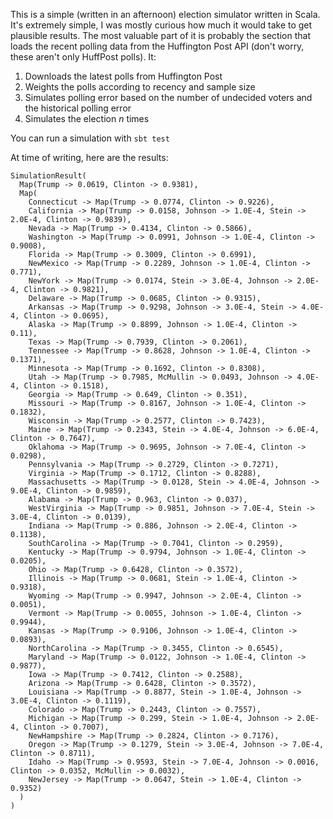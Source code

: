 This is a simple (written in an afternoon) election simulator written in Scala. It's extremely simple, I was mostly curious how much it would take to get plausible results. The most valuable part of it is probably the section that loads the recent polling data from the Huffington Post API (don't worry, these aren't only HuffPost polls). It:

1. Downloads the latest polls from Huffington Post
2. Weights the polls according to recency and sample size
3. Simulates polling error based on the number of undecided voters and the historical polling error
4. Simulates the election _n_ times

You can run a simulation with `sbt test`

At time of writing, here are the results:
```
SimulationResult(
  Map(Trump -> 0.0619, Clinton -> 0.9381),
  Map(
    Connecticut -> Map(Trump -> 0.0774, Clinton -> 0.9226),
    California -> Map(Trump -> 0.0158, Johnson -> 1.0E-4, Stein -> 2.0E-4, Clinton -> 0.9839),
    Nevada -> Map(Trump -> 0.4134, Clinton -> 0.5866),
    Washington -> Map(Trump -> 0.0991, Johnson -> 1.0E-4, Clinton -> 0.9008),
    Florida -> Map(Trump -> 0.3009, Clinton -> 0.6991),
    NewMexico -> Map(Trump -> 0.2289, Johnson -> 1.0E-4, Clinton -> 0.771),
    NewYork -> Map(Trump -> 0.0174, Stein -> 3.0E-4, Johnson -> 2.0E-4, Clinton -> 0.9821),
    Delaware -> Map(Trump -> 0.0685, Clinton -> 0.9315),
    Arkansas -> Map(Trump -> 0.9298, Johnson -> 3.0E-4, Stein -> 4.0E-4, Clinton -> 0.0695),
    Alaska -> Map(Trump -> 0.8899, Johnson -> 1.0E-4, Clinton -> 0.11),
    Texas -> Map(Trump -> 0.7939, Clinton -> 0.2061),
    Tennessee -> Map(Trump -> 0.8628, Johnson -> 1.0E-4, Clinton -> 0.1371),
    Minnesota -> Map(Trump -> 0.1692, Clinton -> 0.8308),
    Utah -> Map(Trump -> 0.7985, McMullin -> 0.0493, Johnson -> 4.0E-4, Clinton -> 0.1518),
    Georgia -> Map(Trump -> 0.649, Clinton -> 0.351),
    Missouri -> Map(Trump -> 0.8167, Johnson -> 1.0E-4, Clinton -> 0.1832),
    Wisconsin -> Map(Trump -> 0.2577, Clinton -> 0.7423),
    Maine -> Map(Trump -> 0.2343, Stein -> 4.0E-4, Johnson -> 6.0E-4, Clinton -> 0.7647),
    Oklahoma -> Map(Trump -> 0.9695, Johnson -> 7.0E-4, Clinton -> 0.0298),
    Pennsylvania -> Map(Trump -> 0.2729, Clinton -> 0.7271),
    Virginia -> Map(Trump -> 0.1712, Clinton -> 0.8288),
    Massachusetts -> Map(Trump -> 0.0128, Stein -> 4.0E-4, Johnson -> 9.0E-4, Clinton -> 0.9859),
    Alabama -> Map(Trump -> 0.963, Clinton -> 0.037),
    WestVirginia -> Map(Trump -> 0.9851, Johnson -> 7.0E-4, Stein -> 3.0E-4, Clinton -> 0.0139),
    Indiana -> Map(Trump -> 0.886, Johnson -> 2.0E-4, Clinton -> 0.1138),
    SouthCarolina -> Map(Trump -> 0.7041, Clinton -> 0.2959),
    Kentucky -> Map(Trump -> 0.9794, Johnson -> 1.0E-4, Clinton -> 0.0205),
    Ohio -> Map(Trump -> 0.6428, Clinton -> 0.3572),
    Illinois -> Map(Trump -> 0.0681, Stein -> 1.0E-4, Clinton -> 0.9318),
    Wyoming -> Map(Trump -> 0.9947, Johnson -> 2.0E-4, Clinton -> 0.0051),
    Vermont -> Map(Trump -> 0.0055, Johnson -> 1.0E-4, Clinton -> 0.9944),
    Kansas -> Map(Trump -> 0.9106, Johnson -> 1.0E-4, Clinton -> 0.0893),
    NorthCarolina -> Map(Trump -> 0.3455, Clinton -> 0.6545),
    Maryland -> Map(Trump -> 0.0122, Johnson -> 1.0E-4, Clinton -> 0.9877),
    Iowa -> Map(Trump -> 0.7412, Clinton -> 0.2588),
    Arizona -> Map(Trump -> 0.6428, Clinton -> 0.3572),
    Louisiana -> Map(Trump -> 0.8877, Stein -> 1.0E-4, Johnson -> 3.0E-4, Clinton -> 0.1119),
    Colorado -> Map(Trump -> 0.2443, Clinton -> 0.7557),
    Michigan -> Map(Trump -> 0.299, Stein -> 1.0E-4, Johnson -> 2.0E-4, Clinton -> 0.7007),
    NewHampshire -> Map(Trump -> 0.2824, Clinton -> 0.7176),
    Oregon -> Map(Trump -> 0.1279, Stein -> 3.0E-4, Johnson -> 7.0E-4, Clinton -> 0.8711),
    Idaho -> Map(Trump -> 0.9593, Stein -> 7.0E-4, Johnson -> 0.0016, Clinton -> 0.0352, McMullin -> 0.0032),
    NewJersey -> Map(Trump -> 0.0647, Stein -> 1.0E-4, Clinton -> 0.9352)
  )
)
```
